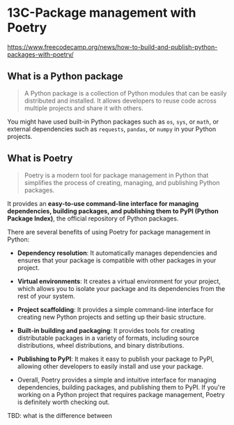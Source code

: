 # 13C-Package management with Poetry

https://www.freecodecamp.org/news/how-to-build-and-publish-python-packages-with-poetry/

## What is a Python package

> A Python package is a collection of Python modules that can be easily distributed and installed. 
> It allows developers to reuse code across multiple projects and share it with others.

You might have used built-in Python packages such as `os`, `sys`, or `math`, or external dependencies 
such as `requests`, `pandas`, or `numpy` in your Python projects.

## What is Poetry

> Poetry is a modern tool for package management in Python that simplifies the process of creating,
> managing, and publishing Python packages.

It provides an **easy-to-use command-line interface for managing dependencies, building packages, and publishing them to PyPI (Python Package Index)**, the official repository of Python packages.

There are several benefits of using Poetry for package management in Python:

* **Dependency resolution**: It automatically manages dependencies and ensures that your package is compatible with other packages in your project.
* **Virtual environments**: It creates a virtual environment for your project, which allows you to isolate your package and its dependencies from the rest of your system.
* **Project scaffolding**: It provides a simple command-line interface for creating new Python projects and setting up their basic structure.
* **Built-in building and packaging**: It provides tools for creating distributable packages in a variety of formats, including source distributions, wheel distributions, and binary distributions.
* **Publishing to PyPI**: It makes it easy to publish your package to PyPI, allowing other developers to easily install and use your package.

* Overall, Poetry provides a simple and intuitive interface for managing dependencies, building packages, and publishing them to PyPI. If you're working on a Python project that requires package management, Poetry is definitely worth checking out.


TBD: what is the difference between 



